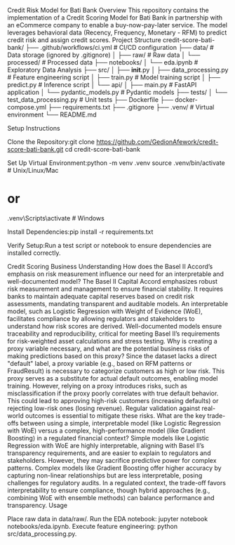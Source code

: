 Credit Risk Model for Bati Bank
Overview
This repository contains the implementation of a Credit Scoring Model for Bati Bank in partnership with an eCommerce company to enable a buy-now-pay-later service. The model leverages behavioral data (Recency, Frequency, Monetary - RFM) to predict credit risk and assign credit scores.
Project Structure
credit-score-bati-bank/
├── .github/workflows/ci.yml # CI/CD configuration
├── data/ # Data storage (ignored by .gitignore)
│ ├── raw/ # Raw data
│ └── processed/ # Processed data
├── notebooks/
│ └── eda.ipynb # Exploratory Data Analysis
├── src/
│ ├── **init**.py
│ ├── data_processing.py # Feature engineering script
│ ├── train.py # Model training script
│ ├── predict.py # Inference script
│ └── api/
│ ├── main.py # FastAPI application
│ └── pydantic_models.py # Pydantic models
├── tests/
│ └── test_data_processing.py # Unit tests
├── Dockerfile
├── docker-compose.yml
├── requirements.txt
├── .gitignore
├── .venv/ # Virtual environment
└── README.md

Setup Instructions

Clone the Repository:git clone https://github.com/GedionAfework/credit-score-bati-bank.git
cd credit-score-bati-bank

Set Up Virtual Environment:python -m venv .venv
source .venv/bin/activate # Unix/Linux/Mac

# or

.venv\Scripts\activate # Windows

Install Dependencies:pip install -r requirements.txt

Verify Setup:Run a test script or notebook to ensure dependencies are installed correctly.

Credit Scoring Business Understanding
How does the Basel II Accord’s emphasis on risk measurement influence our need for an interpretable and well-documented model?
The Basel II Capital Accord emphasizes robust risk measurement and management to ensure financial stability. It requires banks to maintain adequate capital reserves based on credit risk assessments, mandating transparent and auditable models. An interpretable model, such as Logistic Regression with Weight of Evidence (WoE), facilitates compliance by allowing regulators and stakeholders to understand how risk scores are derived. Well-documented models ensure traceability and reproducibility, critical for meeting Basel II’s requirements for risk-weighted asset calculations and stress testing.
Why is creating a proxy variable necessary, and what are the potential business risks of making predictions based on this proxy?
Since the dataset lacks a direct "default" label, a proxy variable (e.g., based on RFM patterns or FraudResult) is necessary to categorize customers as high or low risk. This proxy serves as a substitute for actual default outcomes, enabling model training. However, relying on a proxy introduces risks, such as misclassification if the proxy poorly correlates with true default behavior. This could lead to approving high-risk customers (increasing defaults) or rejecting low-risk ones (losing revenue). Regular validation against real-world outcomes is essential to mitigate these risks.
What are the key trade-offs between using a simple, interpretable model (like Logistic Regression with WoE) versus a complex, high-performance model (like Gradient Boosting) in a regulated financial context?
Simple models like Logistic Regression with WoE are highly interpretable, aligning with Basel II’s transparency requirements, and are easier to explain to regulators and stakeholders. However, they may sacrifice predictive power for complex patterns. Complex models like Gradient Boosting offer higher accuracy by capturing non-linear relationships but are less interpretable, posing challenges for regulatory audits. In a regulated context, the trade-off favors interpretability to ensure compliance, though hybrid approaches (e.g., combining WoE with ensemble methods) can balance performance and transparency.
Usage

Place raw data in data/raw/.
Run the EDA notebook: jupyter notebook notebooks/eda.ipynb.
Execute feature engineering: python src/data_processing.py.
